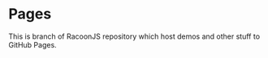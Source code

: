Pages
=====

This is branch of RacoonJS repository which host demos and other stuff to GitHub Pages.
